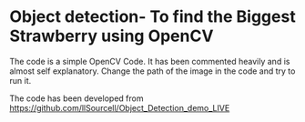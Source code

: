 # Object detection- To find the Biggest Strawberry using OpenCV

The code is a simple OpenCV Code.
It has been commented heavily and is almost self explanatory.
Change the path of the image in the code and try to run it.



The code has been developed from https://github.com/llSourcell/Object_Detection_demo_LIVE
